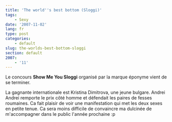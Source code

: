 ```yaml
---
title: 'The world''s best bottom (Sloggi)'
tags:
    - Sexy
date: '2007-11-02'
lang: fr
type: post
categories:
    - default
slug: the-worlds-best-bottom-sloggi
section: default
2007:
    - '11'
---
```


Le concours **Show Me You Sloggi** organisé par la marque éponyme vient de se terminer.

La gagnante internationale est Kristina Dimitrova, une jeune bulgare. Andrei Andrei remporte le prix c&#xF4;té homme et défendait les paires de fesses roumaines. Ca fait plaisir de voir une manifestation qui met les deux sexes en petite tenue. Ca sera moins difficile de convaincre ma dulcinée de m'accompagner dans le public l'année prochaine&nbsp;:p